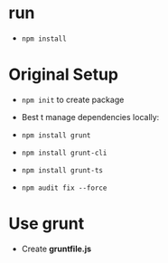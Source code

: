 # run

- `npm install`

# Original Setup

- `npm init` to create package

- Best t manage dependencies locally:
- `npm install grunt`
- `npm install grunt-cli`
- `npm install grunt-ts`
- `npm audit fix --force`

# Use grunt

- Create **gruntfile.js**

